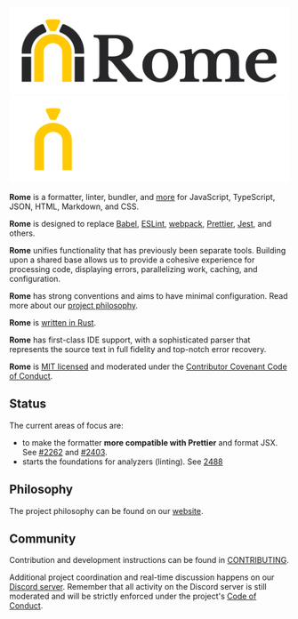 <p align="center">
	<img alt="Rome's logo depicting an ancient Roman arch with the word Rome to its side" src="assets/PNG/logo_transparent.png#gh-light-mode-only" width="700">
	<img alt="Rome's logo depicting an ancient Roman arch with the word Rome to its side" src="assets/PNG/logo_white_yellow_transparent.png#gh-dark-mode-only" width="700">
</p>


<!-- This intro is synced with the website via the `./rome run scripts/generate-files/website-intro` script. Make sure you run it after modifying anything between these comments. -->
<!-- INTRO START -->
**Rome** is a formatter, linter, bundler, and [more](https://rome.tools/#development-status) for JavaScript, TypeScript, JSON, HTML, Markdown, and CSS.

**Rome** is designed to replace [Babel](https://babeljs.io/), [ESLint](https://eslint.org/), [webpack](https://webpack.js.org/), [Prettier](https://prettier.io/), [Jest](https://jestjs.io/), and others.

**Rome** unifies functionality that has previously been separate tools. Building upon a shared base allows us to provide a cohesive experience for processing code, displaying errors, parallelizing work, caching, and configuration.

**Rome** has strong conventions and aims to have minimal configuration. Read more about our [project philosophy](https://rome.tools/#philosophy).

**Rome** is [written in Rust](https://rome.tools/blog/2021/09/21/rome-will-be-rewritten-in-rust).

**Rome** has first-class IDE support, with a sophisticated parser that represents the source text in full fidelity
and top-notch error recovery.

**Rome** is [MIT licensed](https://github.com/rome/tools/tree/main/LICENSE) and moderated under the [Contributor Covenant Code of Conduct](https://github.com/rome/tools/tree/main/CODE_OF_CONDUCT.md).
<!-- INTRO END -->

## Status

The current areas of focus are: 
- to make the formatter **more compatible with Prettier** and format JSX. See [#2262](https://github.com/rome/tools/issues/2262) and [#2403](https://github.com/rome/tools/issues/2403).
- starts the foundations for analyzers (linting). See [2488](https://github.com/rome/tools/issues/2488)

## Philosophy

The project philosophy can be found on our [website](https://rome.tools/#philosophy).

## Community

Contribution and development instructions can be found in [CONTRIBUTING](./CONTRIBUTING.md).

Additional project coordination and real-time discussion happens on our [Discord server](https://discord.gg/rome). Remember that all activity on the Discord server is still moderated and will be strictly enforced under the project's [Code of Conduct](./CODE_OF_CONDUCT.md).
